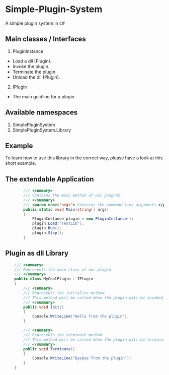 # Simple-Plugin-System
A simple plugin system in c#

## Main classes / Interfaces

1. PluginInstance
  * Load a dll (Plugin).
  * Invoke the plugin.
  * Terminate the plugin.
  * Unload the dll (Plugin).

2. IPlugin
  * The main guidline for a plugin.

## Available namespaces

1. SimplePluginSystem
2. SimplePluginSystem.Library

## Example

To learn how to use this library in the correct way, please have a look at this short example.

## The extendable Application 

```cs 
        /// <summary>
        /// Contains the main method of our program.
        /// </summary>
        /// <param name="args"> Contains the command line arguments.</param>
        public static void Main(string[] args)
        {
            PluginInstance plugin = new PluginInstance();
            plugin.Load("TestLib");
            plugin.Run();
            plugin.Stop();
        }
```

## Plugin as dll Library

```cs 
    /// <summary>
    /// Represents the main class of our plugin.
    /// </summary>
    public class MyCoolPlugin : IPlugin
    {
        /// <summary>
        /// Represents the initialize method.
        /// This method will be called when the plugin will be invoked.
        /// </summary>
        public void Init()
        {
            Console.WriteLine("Hello from the plugin");
        }

        /// <summary>
        /// Represents the terminate method.
        /// This method will be called when the plugin will be terminated.
        /// </summary>
        public void Terminate()
        {
            Console.WriteLine("ByeBye from the plugin");
        }
    }
```
